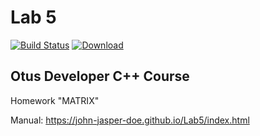 # Lab 5 
[![Build Status](https://travis-ci.com/John-Jasper-Doe/Lab5.svg?branch=master)](https://travis-ci.com/John-Jasper-Doe/Lab5)
[ ![Download](https://api.bintray.com/packages/john-jasper-doe/otus-cpp/homeworks/images/download.svg?version=matrix) ](https://bintray.com/john-jasper-doe/otus-cpp/homeworks/matrix/link)

## Otus Developer C++ Course
Homework "MATRIX"

Manual: https://john-jasper-doe.github.io/Lab5/index.html
